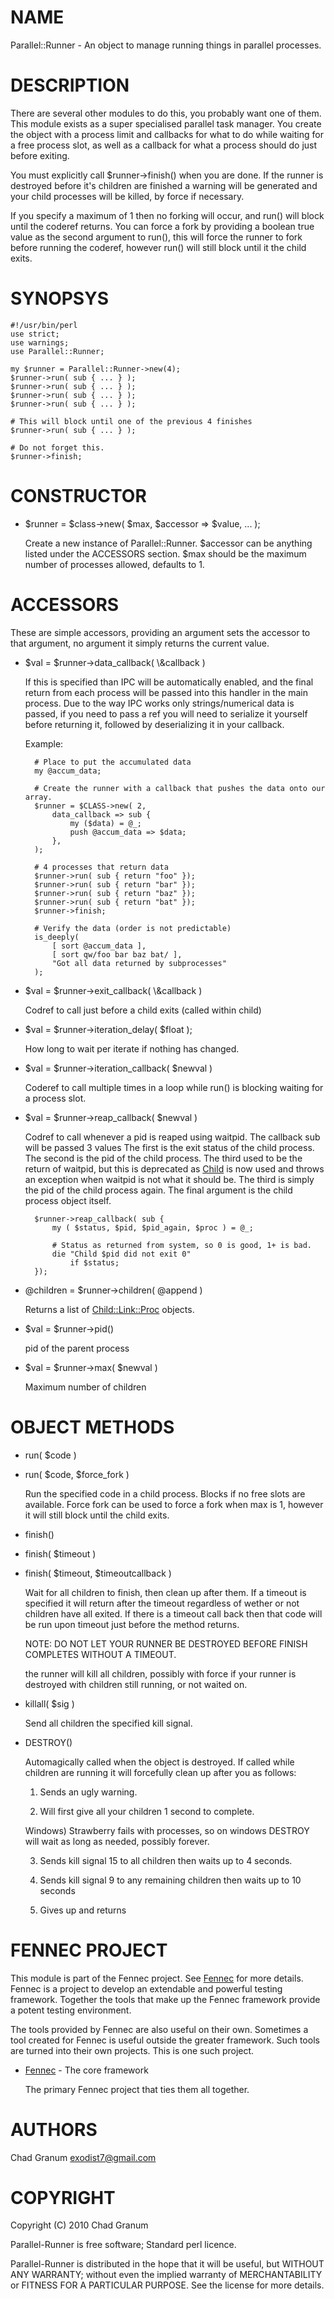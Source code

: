 # NAME

Parallel::Runner - An object to manage running things in parallel processes.

# DESCRIPTION

There are several other modules to do this, you probably want one of them. This
module exists as a super specialised parallel task manager. You create the
object with a process limit and callbacks for what to do while waiting for a
free process slot, as well as a callback for what a process should do just
before exiting.

You must explicitly call $runner->finish() when you are done. If the runner is
destroyed before it's children are finished a warning will be generated and
your child processes will be killed, by force if necessary.

If you specify a maximum of 1 then no forking will occur, and run() will block
until the coderef returns. You can force a fork by providing a boolean true
value as the second argument to run(), this will force the runner to fork
before running the coderef, however run() will still block until it the child
exits.

# SYNOPSYS

    #!/usr/bin/perl
    use strict;
    use warnings;
    use Parallel::Runner;

    my $runner = Parallel::Runner->new(4);
    $runner->run( sub { ... } );
    $runner->run( sub { ... } );
    $runner->run( sub { ... } );
    $runner->run( sub { ... } );

    # This will block until one of the previous 4 finishes
    $runner->run( sub { ... } );

    # Do not forget this.
    $runner->finish;

# CONSTRUCTOR

- $runner = $class->new( $max, $accessor => $value, ... );

    Create a new instance of Parallel::Runner. $accessor can be anything listed
    under the ACCESSORS section. $max should be the maximum number of processes
    allowed, defaults to 1.

# ACCESSORS

These are simple accessors, providing an argument sets the accessor to that
argument, no argument it simply returns the current value.

- $val = $runner->data\_callback( \\&callback )

    If this is specified than IPC will be automatically enabled, and the final
    return from each process will be passed into this handler in the main process.
    Due to the way IPC works only strings/numerical data is passed, if you need to
    pass a ref you will need to serialize it yourself before returning it, followed
    by deserializing it in your callback.

    Example:

        # Place to put the accumulated data
        my @accum_data;

        # Create the runner with a callback that pushes the data onto our array.
        $runner = $CLASS->new( 2,
            data_callback => sub {
                my ($data) = @_;
                push @accum_data => $data;
            },
        );

        # 4 processes that return data
        $runner->run( sub { return "foo" });
        $runner->run( sub { return "bar" });
        $runner->run( sub { return "baz" });
        $runner->run( sub { return "bat" });
        $runner->finish;

        # Verify the data (order is not predictable)
        is_deeply(
            [ sort @accum_data ],
            [ sort qw/foo bar baz bat/ ],
            "Got all data returned by subprocesses"
        );

- $val = $runner->exit\_callback( \\&callback )

    Codref to call just before a child exits (called within child)

- $val = $runner->iteration\_delay( $float );

    How long to wait per iterate if nothing has changed.

- $val = $runner->iteration\_callback( $newval )

    Coderef to call multiple times in a loop while run() is blocking waiting for a
    process slot.

- $val = $runner->reap\_callback( $newval )

    Codref to call whenever a pid is reaped using waitpid. The callback sub will be
    passed 3 values The first is the exit status of the child process. The second
    is the pid of the child process. The third used to be the return of waitpid,
    but this is deprecated as [Child](https://metacpan.org/pod/Child) is now used and throws an exception when
    waitpid is not what it should be. The third is simply the pid of the child
    process again. The final argument is the child process object itself.

        $runner->reap_callback( sub {
            my ( $status, $pid, $pid_again, $proc ) = @_;

            # Status as returned from system, so 0 is good, 1+ is bad.
            die "Child $pid did not exit 0"
                if $status;
        });

- @children = $runner->children( @append )

    Returns a list of [Child::Link::Proc](https://metacpan.org/pod/Child%3A%3ALink%3A%3AProc) objects.

- $val = $runner->pid()

    pid of the parent process

- $val = $runner->max( $newval )

    Maximum number of children

# OBJECT METHODS

- run( $code )
- run( $code, $force\_fork )

    Run the specified code in a child process. Blocks if no free slots are
    available. Force fork can be used to force a fork when max is 1, however it
    will still block until the child exits.

- finish()
- finish( $timeout )
- finish( $timeout, $timeoutcallback )

    Wait for all children to finish, then clean up after them. If a timeout is
    specified it will return after the timeout regardless of wether or not children
    have all exited. If there is a timeout call back then that code will be run
    upon timeout just before the method returns.

    NOTE: DO NOT LET YOUR RUNNER BE DESTROYED BEFORE FINISH COMPLETES WITHOUT A
    TIMEOUT.

    the runner will kill all children, possibly with force if your runner is
    destroyed with children still running, or not waited on.

- killall( $sig )

    Send all children the specified kill signal.

- DESTROY()

    Automagically called when the object is destroyed. If called while children are
    running it will forcefully clean up after you as follows:

    1) Sends an ugly warning.

    2) Will first give all your children 1 second to complete.

    Windows) Strawberry fails with processes, so on windows DESTROY will wait as
    long as needed, possibly forever.

    3) Sends kill signal 15 to all children then waits up to 4 seconds.

    4) Sends kill signal 9 to any remaining children then waits up to 10 seconds

    5) Gives up and returns

# FENNEC PROJECT

This module is part of the Fennec project. See [Fennec](https://metacpan.org/pod/Fennec) for more details.
Fennec is a project to develop an extendable and powerful testing framework.
Together the tools that make up the Fennec framework provide a potent testing
environment.

The tools provided by Fennec are also useful on their own. Sometimes a tool
created for Fennec is useful outside the greater framework. Such tools are
turned into their own projects. This is one such project.

- [Fennec](https://metacpan.org/pod/Fennec) - The core framework

    The primary Fennec project that ties them all together.

# AUTHORS

Chad Granum [exodist7@gmail.com](https://metacpan.org/pod/exodist7%40gmail.com)

# COPYRIGHT

Copyright (C) 2010 Chad Granum

Parallel-Runner is free software; Standard perl licence.

Parallel-Runner is distributed in the hope that it will be useful, but WITHOUT
ANY WARRANTY; without even the implied warranty of MERCHANTABILITY or FITNESS
FOR A PARTICULAR PURPOSE.  See the license for more details.
